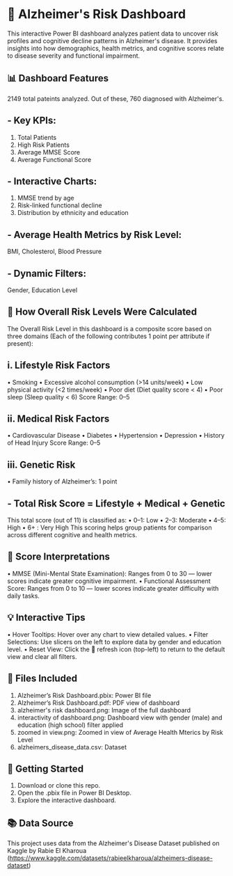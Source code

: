 # 🧠 Alzheimer's Risk Dashboard
This interactive Power BI dashboard analyzes patient data to uncover risk profiles and cognitive decline patterns in Alzheimer's disease. It provides insights into how demographics, health metrics, and cognitive scores relate to disease severity and functional impairment.

## 📊 Dashboard Features
2149 total pateints analyzed. Out of these, 760 diagnosed with Alzheimer's.
## - Key KPIs:
1. Total Patients
2. High Risk Patients
3. Average MMSE Score
4. Average Functional Score
## - Interactive Charts:
1. MMSE trend by age
2. Risk-linked functional decline
3. Distribution by ethnicity and education
## - Average Health Metrics by Risk Level:
BMI, Cholesterol, Blood Pressure
## - Dynamic Filters:
Gender, Education Level

## 🧮 How Overall Risk Levels Were Calculated
The Overall Risk Level in this dashboard is a composite score based on three domains (Each of the following contributes 1 point per attribute if present):
## i. Lifestyle Risk Factors
•	Smoking
•	Excessive alcohol consumption (>14 units/week)
•	Low physical activity (<2 times/week)
•	Poor diet (Diet quality score < 4)
•	Poor sleep (Sleep quality < 6)
Score Range: 0–5
## ii. Medical Risk Factors
•	Cardiovascular Disease
•	Diabetes
•	Hypertension
•	Depression
•	History of Head Injury
Score Range: 0–5
## iii. Genetic Risk
•	Family history of Alzheimer’s: 1 point
## -  Total Risk Score = Lifestyle + Medical + Genetic
This total score (out of 11) is classified as:
•	0–1: Low
•	2–3: Moderate
•	4–5: High
•	6+ : Very High
This scoring helps group patients for comparison across different cognitive and health metrics.

## 🧠 Score Interpretations
•	MMSE (Mini-Mental State Examination): Ranges from 0 to 30 — lower scores indicate greater cognitive impairment.
•	Functional Assessment Score: Ranges from 0 to 10 — lower scores indicate greater difficulty with daily tasks.

## 💡 Interactive Tips
• Hover Tooltips: Hover over any chart to view detailed values.
•	Filter Selections: Use slicers on the left to explore data by gender and education level.
•	Reset View: Click the 🔄 refresh icon (top-left) to return to the default view and clear all filters.

## 📁 Files Included
1. Alzheimer’s Risk Dashboard.pbix: Power BI file
2. Alzheimer’s Risk Dashboard.pdf: PDF view of dashboard
3. alzheimer's risk dashboard.png: Image of the full dashboard
4. interactivity of dashboard.png: Dashboard view with gender (male) and education (high school) filter applied
5. zoomed in view.png: Zoomed in view of Average Health Mterics by Risk Level
6. alzheimers_disease_data.csv: Dataset

## 🚀 Getting Started
1) Download or clone this repo.
2) Open the .pbix file in Power BI Desktop.
3) Explore the interactive dashboard.

## 📚 Data Source
This project uses data from the Alzheimer's Disease Dataset published on Kaggle by Rabie El Kharoua (https://www.kaggle.com/datasets/rabieelkharoua/alzheimers-disease-dataset)
